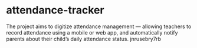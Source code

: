# attendance-tracker
The project aims to digitize attendance management — allowing teachers to record attendance using a mobile or web app, and automatically notify parents about their child’s daily attendance status.
jnrusebry7rb